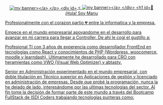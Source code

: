 

<p align="center">
  <a href="https://manuelsaezcarmona.netlify.app/" target="_blank" rel="noreferrer"><img src="https://github.com/manuelsaezcarmona/manuelsaezcarmona/assets/70754764/d3bcec13-d115-401a-ba03-707944a7ca7a" alt="my banner></a>
</p>

<div id="header" align="center">
  < <a href="https://manuelsaezcarmona.netlify.app/" target="_blank" rel="noreferrer"><img decoding="async" src="https://github.com/manuelsaezcarmona/manuelsaezcarmona/assets/70754764/d3bcec13-d115-401a-ba03-707944a7ca7a" alt="my banner></a>
</div>

#  👋 ¡Hola! Soy Manu
Profesionalmente con el corazon partio 💔 entre la informatica y la empresa.

Empece en el mundo empresarial apoyandome en el desarrollo para avanzar en mi carrera para llegar a Controller. 
De ahi le cogi el gustillo a:


Profesional TI con 3 años de experencia como desarrollador FrontEnd en tecnologías como React y conocimientos de PHP (Wordpress, woocomerce, moodle y learndash).
Ultimamente he desarrollado para CRO con heramientas como VWO (Visual Web Optimizer) y abtasty.

Senior en Administración experimentado en el mundo empresarial, con doble titulación en Técnico superior en Aplicaciones de gestión y licenciado en administración de empresas.
Desde que probé la programación, nunca la he dejado de lado, interesándome por las ultimas tecnologías del sector. Al fin tome la decisión de formar parte de este mundo a través del Bootcamp FullStack de ISDI Coders trabajando tecnologías punteras como: 

<!--
**manuelsaezcarmona/manuelsaezcarmona** is a ✨ _special_ ✨ repository because its `README.md` (this file) appears on your GitHub profile.

Here are some ideas to get you started:

- 🔭 I’m currently working on ...
- 🌱 I’m currently learning ...
- 👯 I’m looking to collaborate on ...
- 🤔 I’m looking for help with ...
- 💬 Ask me about ...
- 📫 How to reach me: ...
- 😄 Pronouns: ...
- ⚡ Fun fact: ...
-->
